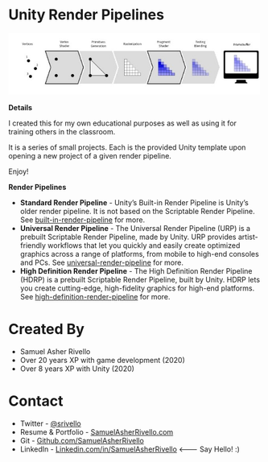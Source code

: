 # Unity Render Pipelines

<img src="./README.png" width="500" />

**Details**

I created this for my own educational purposes as well as using it for training others in the classroom.

It is a series of small projects. Each is the provided Unity template upon opening a new project of a given render pipeline.

Enjoy!


**Render Pipelines**

* **Standard Render Pipeline** - Unity’s Built-in Render Pipeline is Unity’s older render pipeline. It is not based on the Scriptable Render Pipeline. See <a href="https://docs.unity3d.com/2020.2/Documentation/Manual/built-in-render-pipeline.html">built-in-render-pipeline</a> for more.
* **Universal Render Pipeline** - The Universal Render Pipeline (URP) is a prebuilt Scriptable Render Pipeline, made by Unity. URP provides artist-friendly workflows that let you quickly and easily create optimized graphics across a range of platforms, from mobile to high-end consoles and PCs. See <a href="https://docs.unity3d.com/2020.2/Documentation/Manual/universal-render-pipeline.html">universal-render-pipeline</a> for more.
* **High Definition Render Pipeline** - The High Definition Render Pipeline (HDRP) is a prebuilt Scriptable Render Pipeline, built by Unity. HDRP lets you create cutting-edge, high-fidelity graphics for high-end platforms. See <a href="https://docs.unity3d.com/2020.2/Documentation/Manual/high-definition-render-pipeline.html">high-definition-render-pipeline</a> for more.


Created By
=============

- Samuel Asher Rivello 
- Over 20 years XP with game development (2020)
- Over 8 years XP with Unity (2020)

Contact
=============

- Twitter - <a href="https://twitter.com/srivello/">@srivello</a>
- Resume & Portfolio - <a href="http://www.SamuelAsherRivello.com">SamuelAsherRivello.com</a>
- Git - <a href="https://github.com/SamuelAsherRivello/">Github.com/SamuelAsherRivello</a>
- LinkedIn - <a href="https://Linkedin.com/in/SamuelAsherRivello">Linkedin.com/in/SamuelAsherRivello</a> <--- Say Hello! :)
